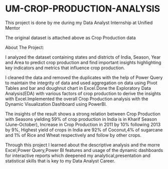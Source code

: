 # UM-CROP-PRODUCTION-ANALYSIS
This project is done by me during my Data Analyst Internship at Unified Mentor

The original dataset is attached above as Crop Production data

About The Project:

I analyzed the dataset containing states and districts of India, Season, Year and Area to predict crop production and find important insights highlighting key indicators and
metrics that influence crop production.

I cleaned the data and removed the duplicates with the help of Power Query to maintain the integrity of data and used aggregation on data using Pivot Tables and bar and doughnut chart in Excel.Done the Exploratory Data Analysis(EDA) with various factors of crop production to derive the insights with Excel.Implemented the overall Crop Production analysis with the Dynamic Visualization Dashboard using PowerBI.

The insights of the result shows a strong relation between Crop Production with Seasons yielding 59% of crop production in India is in  Kharif Season (June-October), Increase in Crop Production in 2011 by 10% following 2013 by 9%, Highest yield of crops in India are 92% of Coconut,4% of sugarcane and 1% of Rice and Wheat respectively and follow by other crops.


Through this project I learned about the descriptive analysis and the morre Excel,Power Query,Power BI features and usage of the dynamic dashboards for interactive reports which deepened my analytical,presentation and statistical skills that is key to my Data Analyst Career.
